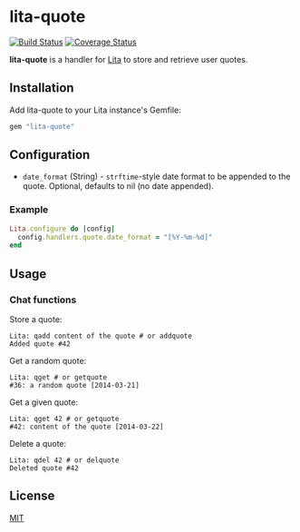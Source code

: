# lita-quote

[![Build Status](https://travis-ci.org/josqu4red/lita-quote.png?branch=master)](https://travis-ci.org/josqu4red/lita-quote)
[![Coverage Status](https://coveralls.io/repos/josqu4red/lita-quote/badge.png)](https://coveralls.io/r/josqu4red/lita-quote)

**lita-quote** is a handler for [Lita](https://github.com/jimmycuadra/lita) to store and retrieve user quotes.

## Installation

Add lita-quote to your Lita instance's Gemfile:

```ruby
gem "lita-quote"
```

## Configuration

* `date_format` (String) - `strftime`-style date format to be appended to the quote. Optional, defaults to nil (no date appended).

### Example

```ruby
Lita.configure do |config|
  config.handlers.quote.date_format = "[%Y-%m-%d]"
end
```

## Usage

### Chat functions

Store a quote:
```
Lita: qadd content of the quote # or addquote
Added quote #42
```

Get a random quote:
```
Lita: qget # or getquote
#36: a random quote [2014-03-21]
```

Get a given quote:
```
Lita: qget 42 # or getquote
#42: content of the quote [2014-03-22]
```

Delete a quote:
```
Lita: qdel 42 # or delquote
Deleted quote #42
```

## License

[MIT](http://opensource.org/licenses/MIT)
